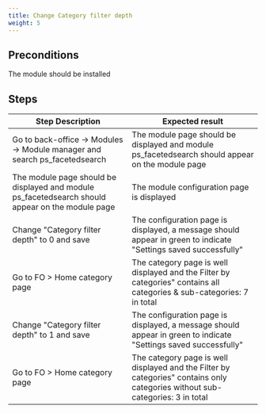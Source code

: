 ```yaml
---
title: Change Category filter depth
weight: 5
---
```


## Preconditions

The module should be installed
## Steps
| Step Description | Expected result |
| ----- | ----- |
| Go to back-office -> Modules -> Module manager and search ps_facetedsearch | The module page should be displayed and module ps_facetedsearch should appear on the module page |
| The module page should be displayed and module ps_facetedsearch should appear on the module page | The module configuration page is displayed |
| Change "Category filter depth" to 0 and save | The configuration page is displayed, a message should appear in green to indicate "Settings saved successfully" |
| Go to FO > Home category page | The category page is well displayed and the Filter by categories" contains all categories & sub-categories: 7 in total |
| Change "Category filter depth" to 1 and save | The configuration page is displayed, a message should appear in green to indicate "Settings saved successfully" |
| Go to FO > Home category page | The category page is well displayed and the Filter by categories" contains only categories without sub-categories: 3 in total |
